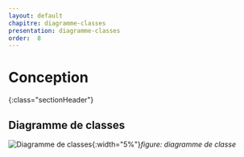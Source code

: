 ```yaml
---
layout: default
chapitre: diagramme-classes
presentation: diagramme-classes
order:  8
---
```

# Conception
{:class="sectionHeader"}

<!-- new slide -->

## Diagramme de classes    
![Diagramme de classes](/lab_crud/Gestion-projets/conception/Diagramme-classe/Images/Diagramme-classe.png){:width="5%"}*figure: diagramme de classe*

<!-- new slide -->
